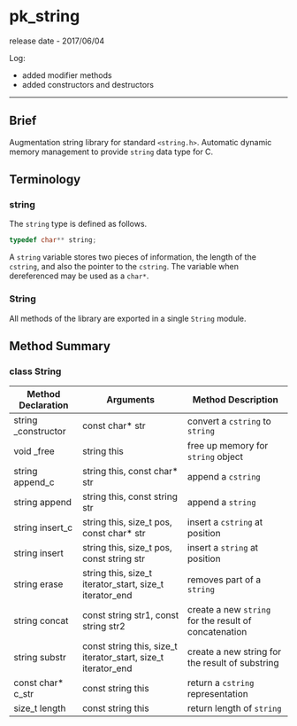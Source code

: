 # pk_string

release date - 2017/06/04

Log:
- added modifier methods
- added constructors and destructors

---

## Brief

Augmentation string library for standard ```<string.h>```. Automatic dynamic memory management to provide ```string``` data type for C.

## Terminology

### string

The ```string``` type is defined as follows.
```C
typedef char** string;
```
A ```string``` variable stores two pieces of information, the length of the ```cstring```, and also the pointer to the ```cstring```. The variable when dereferenced may be used as a ```char*```.

### String

All methods of the library are exported in a single ```String``` module.

## Method Summary

### class String

Method Declaration | Arguments | Method Description
--- | --- | ---
string \_constructor | const char\* str | convert a ```cstring``` to ```string```
void \_free | string this | free up memory for ```string``` object
string append_c | string this, const char\* str | append a ```cstring```
string append | string this, const string str | append a ```string```
string insert_c | string this, size_t pos, const char* str | insert a ```cstring``` at position
string insert | string this, size_t pos, const string str | insert a ```string``` at position
string erase | string this, size_t iterator_start, size_t iterator_end | removes part of a ```string```
string concat | const string str1, const string str2 | create a new ```string``` for the result of concatenation
string substr | const string this, size_t iterator_start, size_t iterator_end | create a new string for the result of substring
const char\* c_str | const string this | return a ```cstring``` representation
size_t length | const string this | return length of ```string```
